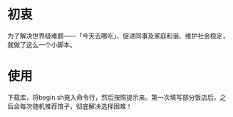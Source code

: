 # 初衷

为了解决世界级难题——「今天去哪吃」、促进同事及家庭和谐、维护社会稳定，就做了这么一个小脚本。

# 使用

下载库，将begin.sh拖入命令行，然后按照提示来。第一次填写部分饭店后，之后会每次随机推荐馆子，彻底解决选择困难！